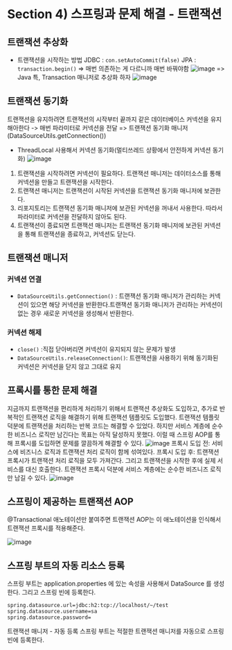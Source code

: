 # Section 4) 스프링과 문제 해결 - 트랜잭션

## 트랜잭션 추상화

- 트랜잭션을 시작하는 방법
  JDBC : `con.setAutoCommit(false)`
  JPA : `transaction.begin()`
  => 매번 의존하는 게 다르니까 매번 바꿔야함
  ![image](https://user-images.githubusercontent.com/61377122/233920868-f39c66c3-257c-46ec-a422-41abc9a865bd.png)
  => Java 특, Transaction 매니저로 추상화 하자
  ![image](https://user-images.githubusercontent.com/61377122/233933371-5a5d184b-ed1a-4edf-a072-16703ca23f5e.png)

## 트랜잭션 동기화

트랜잭션을 유지하려면 트랜잭션의 시작부터 끝까지 같은 데이터베이스 커넥션을 유지해아한다
-> 매번 파라미터로 커넥션을 전달 => 트랜잭션 동기화 매니저(DataSourceUtils.getConnection())

- ThreadLocal 사용해서 커넥션 동기화(멀티쓰레드 상황에서 안전하게 커넥션 동기화)
  ![image](https://user-images.githubusercontent.com/61377122/233934009-6625593d-b33f-4bfe-96b3-de65332e339b.png)

1. 트랜잭션을 시작하려면 커넥션이 필요하다. 트랜잭션 매니저는 데이터소스를 통해 커넥션을 만들고
   트랜잭션을 시작한다.
2. 트랜잭션 매니저는 트랜잭션이 시작된 커넥션을 트랜잭션 동기화 매니저에 보관한다.
3. 리포지토리는 트랜잭션 동기화 매니저에 보관된 커넥션을 꺼내서 사용한다. 따라서 파라미터로 커넥션을
   전달하지 않아도 된다.
4. 트랜잭션이 종료되면 트랜잭션 매니저는 트랜잭션 동기화 매니저에 보관된 커넥션을 통해 트랜잭션을
   종료하고, 커넥션도 닫는다.

## 트랜잭션 매니저

### 커넥션 연결

- `DataSourceUtils.getConnection()` : 트랜잭션 동기화 매니저가 관리하는 커넥션이 있으면 해당 커넥션을 반환한다.트랜잭션 동기화 매니저가 관리하는 커넥션이 없는 경우 새로운 커넥션을 생성해서 반환한다.

### 커넥션 해제

- `close()` :직접 닫아버리면 커넥션이 유지되지 않는 문제가 발생
- `DataSourceUtils.releaseConnection()`: 트랜잭션을 사용하기 위해 동기화된 커넥션은 커넥션을 닫지 않고 그대로 유지

## 프록시를 통한 문제 해결

지금까지 트랜잭션을 편리하게 처리하기 위해서 트랜잭션 추상화도 도입하고, 추가로 반복적인 트랜잭션 로직을 해결하기 위해 트랜잭션 템플릿도 도입했다.
트랜잭션 템플릿 덕분에 트랜잭션을 처리하는 반복 코드는 해결할 수 있었다. 하지만 서비스 계층에 순수한 비즈니스 로직만 남긴다는 목표는 아직 달성하지 못했다.
이럴 때 스프링 AOP를 통해 프록시를 도입하면 문제를 깔끔하게 해결할 수 있다.
![image](https://user-images.githubusercontent.com/61377122/234147869-89e664db-1d2d-4a93-8730-dfbe2da51dea.png)
프록시 도입 전: 서비스에 비즈니스 로직과 트랜잭션 처리 로직이 함께 섞여있다.
프록시 도입 후: 트랜잭션 프록시가 트랜잭션 처리 로직을 모두 가져간다. 그리고 트랜잭션을 시작한 후에 실제 서비스를 대신 호출한다. 트랜잭션 프록시 덕분에 서비스 계층에는 순수한 비즈니즈 로직만 남길 수 있다.
![image](https://user-images.githubusercontent.com/61377122/234147931-0d3b9ff4-a1db-46ef-8b66-4f30b96a6a1b.png)

## 스프링이 제공하는 트랜잭션 AOP

@Transactional 애노테이션만 붙여주면 트랜잭션 AOP는 이 애노테이션을 인식해서 트랜잭션 프록시를 적용해준다.

![image](https://user-images.githubusercontent.com/61377122/234150863-0961ae4c-7090-431d-9292-5f079f8e6139.png)

## 스프링 부트의 자동 리소스 등록

스프링 부트는 application.properties 에 있는 속성을 사용해서 DataSource 를
생성한다. 그리고 스프링 빈에 등록한다.

```
spring.datasource.url=jdbc:h2:tcp://localhost/~/test
spring.datasource.username=sa
spring.datasource.password=
```

트랜잭션 매니저 - 자동 등록
스프링 부트는 적절한 트랜잭션 매니저를 자동으로 스프링 빈에 등록한다.
